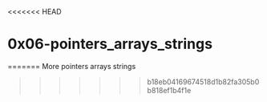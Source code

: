 <<<<<<< HEAD
# 0x06-pointers_arrays_strings
=======
More pointers arrays strings
>>>>>>> b18eb04169674518d1b82fa305b0b818ef1b4f1e
